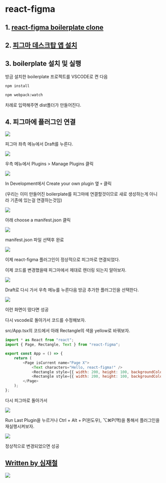 # react-figma

## 1. [react-figma boilerplate clone](https://github.com/design-system-group/reference/tree/0f7c58f2bc9a8f7d4bda011d5ab5b59725130db0/tools/git%20clone%20https:/github.com/react-figma/react-figma-boilerplate.git%20react-figma)

## 2. [피그마 데스크탑 앱 설치](https://www.figma.com/downloads/)

## 3. boilerplate 설치 및 실행

방금 설치한 boilerplate 프로젝트를 VSCODE로 켠 다음

```bash
npm install
```

```bash
npm webpack:watch
```

차례로 입력해주면 dist폴더가 만들어진다.

## 4. 피그마에 플러그인 연결

![](../../.gitbook/assets/2020_09_07_09_20_43.png)

피그마 좌측 메뉴에서 Draft를 누른다.

![](../../.gitbook/assets/2020_09_07_09_23_29.png)

우측 메뉴에서 Plugins &gt; Manage Plugins 클릭

![](../../.gitbook/assets/2020_09_07_09_24_09.png)

In Development에서 Create your own plugin 옆 `+` 클릭

\(우리는 이미 만들어진 boilerplate를 피그마에 연결할것이므로 새로 생성하는게 아니라 기존에 있는걸 연결하는것임\)

![](../../.gitbook/assets/2020_09_07_09_24_48.png)

아래 choose a manifest.json 클릭

![](../../.gitbook/assets/2020_09_07_09_25_17.png)

manifest.json 파일 선택후 완료

![](../../.gitbook/assets/2020_09_07_09_25_35.png)

이제 react-figma 플러그인이 정상적으로 피그마로 연결되었다.

이제 코드를 변경했을때 피그마에서 제대로 렌더링 되는지 알아보자.

![](../../.gitbook/assets/2020_09_07_09_26_48.png)

Draft로 다시 가서 우측 메뉴를 누른다음 방금 추가한 플러그인을 선택한다.

![](../../.gitbook/assets/2020_09_07_09_29_12.png)

이런 화면이 떴다면 성공

다시 vscode로 돌아가서 코드를 수정해보자.

src/App.tsx의 코드에서 아래 Rectangle의 색을 yellow로 바꿔보자.

```javascript
import * as React from "react";
import { Page, Rectangle, Text } from "react-figma";

export const App = () => {
    return (
        <Page isCurrent name="Page X">
            <Text characters="Hello, react-figma!" />
            <Rectangle style={{ width: 200, height: 100, backgroundColor: "#0ddd25" }} />
            <Rectangle style={{ width: 200, height: 100, backgroundColor: "yellow" }} /> // yellow로 변경됨.
        </Page>
    );
};
```

다시 피그마로 돌아가서

![](../../.gitbook/assets/2020_09_07_09_31_08.png)

Run Last Plugin을 누르거나 Ctrl + Alt + P\(윈도우\), ⌥⌘P\(맥\)을 통해서 플러그인을 재실행시켜보자.

![](../../.gitbook/assets/2020_09_07_09_32_03.png)

정상적으로 변경되었으면 성공

## [Written by 심재철](https://github.com/simsimjae)

![](../../.gitbook/assets/simsimjae.png)

